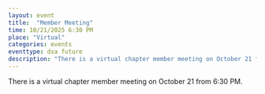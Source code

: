 ```yaml
---
layout: event
title:  "Member Meeting"
time: 10/21/2025 6:30 PM
place: "Virtual"
categories: events
eventtype: dsa future
description: "There is a virtual chapter member meeting on October 21 from 6:30 PM."
---
```


There is a virtual chapter member meeting on October 21 from 6:30 PM.